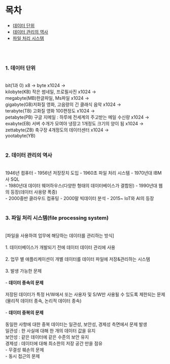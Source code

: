 # 목차

- [데이터 단위](#1-데이터-단위)
- [데이터 관리의 역사](#2-데이터-관리의-역사)
- [파일 처리 시스템](#3-파일-처리-시스템file-processing-system)

<br>
<br>

### **1. 데이터 단위**

<br>
bit(1과 0) x8 -> byte x1024 -> <br>kilobyte(KB) 작은 썸네일, 프로필사진 x1024 -><br> megabyte(MB)한글파일, Ms파일 x1024 -> <br> gigabyte(GB)저화질 영화, 고음량의 긴 클래식 음악 x1024 -> <br>terabyte(TB) 고화질 영화 100편정도 x1024 -> <br>petabyte(PB) 구글 지메일 : 하루에 전세계의 주고받는 메일 수신량 x1024 -> <br>exabyte(EB) 서버 수개가 모여야 냉장고 1개정도 크기의 양이 됨 x1024 -><br> zettabyte(ZB) 축구장 4개정도의 데이터센터 x1024 -> <br>yootabyte(YB)
<br>
<br>

### **2. 데이터 관리의 역사**

<br>
1946년 컴퓨터 - 1956년 저장장치 도입 - 1960초 파일 처리 시스템  - 1970년대 IBM사 SQL<br> - 1980년대 데이터 웨어하우스(다양한 형태의 데이터베이스가 결합된) - 1990년대 웹의 등장(데이터 사용량 폭증)<br> - 2000중반 클라우드 컴퓨팅 - 2000말 빅데이터 분석 - 2015~ IoT와 AI의 등장
<br>
<br>

### **3. 파일 처리 시스템(file processing system)**

<br>
[파일을 사용하여 업무에 해당하는 데이터를 관리하는 방식]<br><br>
1. 데이터베이스가 개발되기 전에 데이터 데이터 관리에 사용<br><br>
2. 업무 별 애플리케이션이 개별 데이터를 데이터 파일에 저장&관리하는 시스템<br><br>
3. 발생 가능한 문제<br><br>
- <strong>데이터 종속의 문제</strong><br><br>
 저장된 데이터가 특정 H/W에서 또는 사용자 및 S/W만 사용될 수 있도록 제한되는 문제 (물리적 데이터 종속, 논리적 데이터 종속)<br><br>
- <strong>데이터 중복의 문제</strong><br><br>
동일한 사항에 대한 중복 데이터는 일관성, 보안성, 경제성 측면에서 문제 발생<br>
일관성 : 한 사실에 대해 한 개의 데이터 값을 유지<br>
보안성 : 같은 데이터에 같은 수준의 보안 유지<br>
경제성 : 데이터에 대해 최소한의 저장 공간 만을 점유<br>
- 무결성 훼손의 문제<br>
- 동시 접근의 문제<br>
